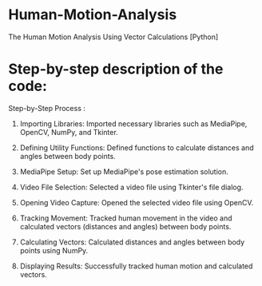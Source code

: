 # Human-Motion-Analysis
The Human Motion Analysis Using Vector Calculations [Python]

# Step-by-step description of the code:

Step-by-Step Process :
1. Importing Libraries: Imported necessary libraries such as MediaPipe, OpenCV, NumPy, and Tkinter.

2. Defining Utility Functions: Defined functions to calculate distances and angles between body points.

3. MediaPipe Setup: Set up MediaPipe's pose estimation solution.

4. Video File Selection: Selected a video file using Tkinter's file dialog.

5. Opening Video Capture: Opened the selected video file using OpenCV.

6. Tracking Movement: Tracked human movement in the video and calculated vectors (distances and angles) between body points.

7. Calculating Vectors: Calculated distances and angles between body points using NumPy.

8. Displaying Results: Successfully tracked human motion and calculated vectors.

